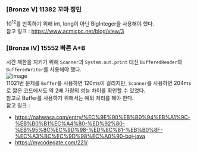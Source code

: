 ### [Bronze V] 11382 꼬마 정민
10<sup>12</sup>를 만족하기 위해 int, long이 아닌 BigInteger을 사용해야 했다.<br>
참고 링크 : https://www.acmicpc.net/blog/view/3

### [Bronze IV] 15552 빠른 A+B
시간 제한을 지키기 위해 ```Scanner```과 ```System.out.print``` 대신 ```BufferedReader```와 ```BufferedWriter```를 사용해야 했다.<br>
![image](https://github.com/user-attachments/assets/0a8eb3f2-f7b1-4fb1-bdf9-79f83c73e7c3) <br>
11021번 문제를 ```Buffer```를 사용하면 120ms이 걸리지만, ```Scanner```를 사용하면 204ms로 짧은 코드에서도 약 2배 가량의 성능 차이를 확인할 수 있었다. <br>
참고로 Buffer를 사용하기 위해서는 예외 처리를 해야 한다. <br>
참고 링크 : <br>
* https://nahwasa.com/entry/%EC%9E%90%EB%B0%94%EB%A1%9C-%EB%B0%B1%EC%A4%80-%ED%92%80-%EB%95%8C%EC%9D%98-%ED%8C%81-%EB%B0%8F-%EC%A3%BC%EC%9D%98%EC%A0%90-boj-java
* https://mycodegate.com/221/

